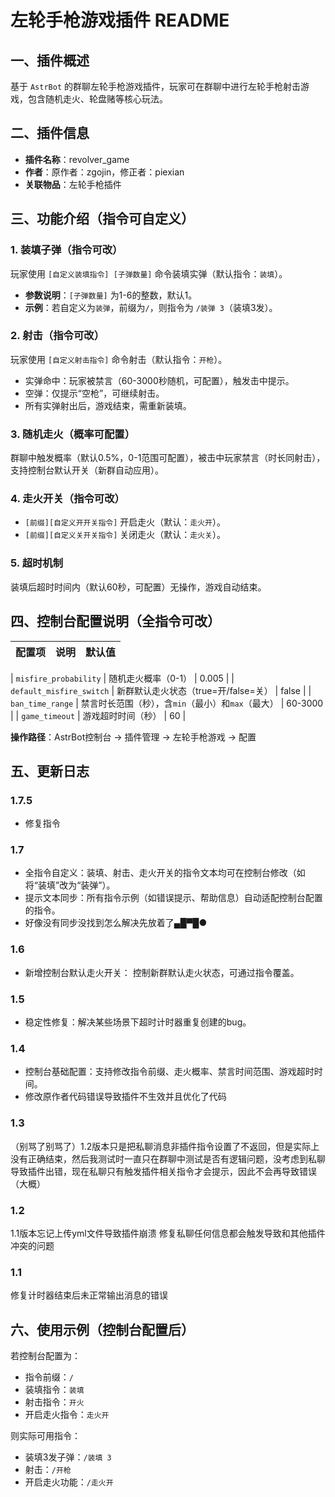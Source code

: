 # 左轮手枪游戏插件 README  

## 一、插件概述  
基于 `AstrBot` 的群聊左轮手枪游戏插件，玩家可在群聊中进行左轮手枪射击游戏，包含随机走火、轮盘赌等核心玩法。  


## 二、插件信息  
- **插件名称**：revolver_game  
- **作者**：原作者：zgojin，修正者：piexian  
- **关联物品**：左轮手枪插件  


## 三、功能介绍（指令可自定义）  
### 1. 装填子弹（指令可改）  
玩家使用 `[自定义装填指令] [子弹数量]` 命令装填实弹（默认指令：`装填`）。  
- **参数说明**：`[子弹数量]` 为1-6的整数，默认1。  
- **示例**：若自定义为`装弹`，前缀为`/`，则指令为 `/装弹 3`（装填3发）。  

### 2. 射击（指令可改）  
玩家使用 `[自定义射击指令]` 命令射击（默认指令：`开枪`）。  
- 实弹命中：玩家被禁言（60-3000秒随机，可配置），触发击中提示。  
- 空弹：仅提示“空枪”，可继续射击。  
- 所有实弹射出后，游戏结束，需重新装填。  

### 3. 随机走火（概率可配置）  
群聊中触发概率（默认0.5%，0-1范围可配置），被击中玩家禁言（时长同射击），支持控制台默认开关（新群自动应用）。  

### 4. 走火开关（指令可改）  
- `[前缀][自定义开开关指令]` 开启走火（默认：`走火开`）。  
- `[前缀][自定义关开关指令]` 关闭走火（默认：`走火关`）。  

### 5. 超时机制  
装填后超时时间内（默认60秒，可配置）无操作，游戏自动结束。  


## 四、控制台配置说明（全指令可改）  
| 配置项                | 说明                                                                 | 默认值   |
|-----------------------|----------------------------------------------------------------------|----------

| `misfire_probability` | 随机走火概率（0-1）                                                | 0.005    |
| `default_misfire_switch` | 新群默认走火状态（true=开/false=关） | false   |
| `ban_time_range`      | 禁言时长范围（秒），含`min`（最小）和`max`（最大）                   | 60-3000  |
| `game_timeout`        | 游戏超时时间（秒）                                                 | 60       |  

**操作路径**：AstrBot控制台 → 插件管理 → 左轮手枪游戏 → 配置  


## 五、更新日志  

### 1.7.5

- 修复指令

### 1.7 
- 全指令自定义：装填、射击、走火开关的指令文本均可在控制台修改（如将“装填”改为“装弹”）。  
- 提示文本同步：所有指令示例（如错误提示、帮助信息）自动适配控制台配置的指令。   
- 好像没有同步没找到怎么解决先放着了▄█▀█●

### 1.6 
- 新增控制台默认走火开关： 控制新群默认走火状态，可通过指令覆盖。  

### 1.5  
- 稳定性修复：解决某些场景下超时计时器重复创建的bug。  

### 1.4  
- 控制台基础配置：支持修改指令前缀、走火概率、禁言时间范围、游戏超时时间。
- 修改原作者代码错误导致插件不生效并且优化了代码

### 1.3  
（别骂了别骂了）1.2版本只是把私聊消息非插件指令设置了不返回，但是实际上没有正确结束，然后我测试时一直只在群聊中测试是否有逻辑问题，没考虑到私聊导致插件出错，现在私聊只有触发插件相关指令才会提示，因此不会再导致错误（大概）  

### 1.2  
1.1版本忘记上传yml文件导致插件崩溃 修复私聊任何信息都会触发导致和其他插件冲突的问题  

### 1.1  
修复计时器结束后未正常输出消息的错误


## 六、使用示例（控制台配置后）  
若控制台配置为：  
- 指令前缀：`/`  
- 装填指令：`装填`  
- 射击指令：`开火`  
- 开启走火指令：`走火开`  

则实际可用指令：  
- 装填3发子弹：`/装填 3`  
- 射击：`/开枪`  
- 开启走火功能：`/走火开`  
